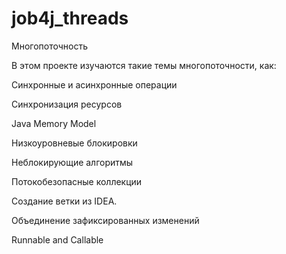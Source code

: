 # job4j_threads
Многопоточность

В этом проекте изучаются такие темы многопоточности, как:

Синхронные и асинхронные операции

Синхронизация ресурсов

Java Memory Model

Низкоуровневые блокировки

Неблокирующие алгоритмы

Потокобезопасные коллекции

Создание ветки из IDEA.

Объединение зафиксированных изменений

Runnable and Callable